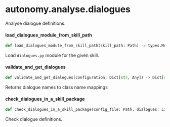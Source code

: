 <a id="autonomy.analyse.dialogues"></a>

# autonomy.analyse.dialogues

Analyse dialogue definitions.

<a id="autonomy.analyse.dialogues.load_dialogues_module_from_skill_path"></a>

#### load`_`dialogues`_`module`_`from`_`skill`_`path

```python
def load_dialogues_module_from_skill_path(skill_path: Path) -> types.ModuleType
```

Load `dialogues.py` module for the given skill.

<a id="autonomy.analyse.dialogues.validate_and_get_dialogues"></a>

#### validate`_`and`_`get`_`dialogues

```python
def validate_and_get_dialogues(configuration: Dict[str, Any]) -> Dict[str, str]
```

Returns dialogue names to class name mappings

<a id="autonomy.analyse.dialogues.check_dialogues_in_a_skill_package"></a>

#### check`_`dialogues`_`in`_`a`_`skill`_`package

```python
def check_dialogues_in_a_skill_package(config_file: Path, dialogues: List[str]) -> None
```

Check dialogue definitions.

